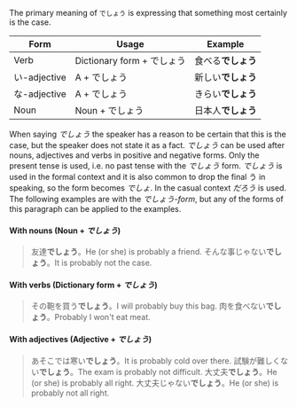 The primary meaning of `でしょう` is expressing that something most certainly is the case.

|Form|Usage|Example|
|-|-|-|
|Verb|Dictionary form + でしょう|食べる**でしょう**|
|い-adjective|A + でしょう|新しい**でしょう**|
|な-adjective|A + でしょう|きらい**でしょう**|
|Noun|Noun + でしょう|日本人**でしょう**|

When saying *でしょう* the speaker has a reason to be certain that this is the case, but the speaker does not state it as a fact. *でしょう* can be used after nouns, adjectives and verbs in positive and negative forms. Only the present tense is used, i.e. no past tense with the *でしょう* form.
*でしょう* is used in the formal context and it is also common to drop the final う in speaking, so the form becomes *でしょ*. In the casual context *だろう* is used. The following examples are with the *でしょう-form*, but any of the forms of this paragraph can be applied to the examples.

#### With nouns (Noun + *でしょう*)
>友達**でしょう**。He (or she) is probably a friend.
>そんな事じゃない**でしょう**。It is probably not the case.

#### With verbs (Dictionary form + *でしょう*)
>その鞄を買う**でしょう**。I will probably buy this bag.
>肉を食べない**でしょう**。Probably I won't eat meat.

#### With adjectives (Adjective + *でしょう*)
>あそこでは寒い**でしょう**。It is probably cold over there.
>試験が難しくない**でしょう**。The exam is probably not difficult.
>大丈夫**でしょう**。He (or she) is probably all right.
>大丈夫じゃない**でしょう**。He (or she) is probably not all right.